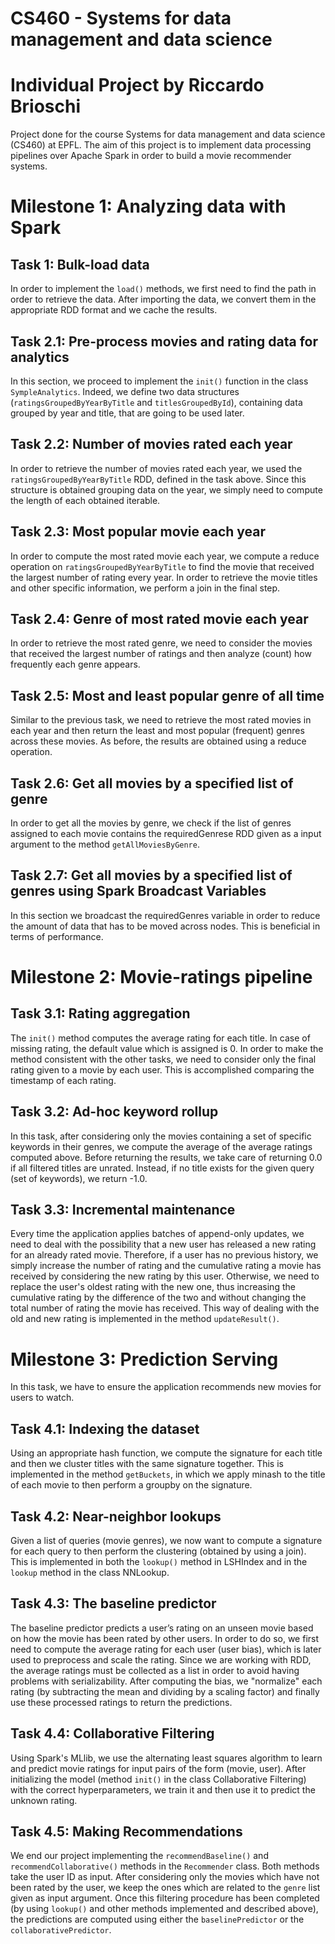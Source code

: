 # CS460 - Systems for data management and data science
# Individual Project by Riccardo Brioschi

Project done for the course Systems for data management and data science (CS460) at EPFL.
The aim of this project is to implement data processing pipelines over Apache Spark in order to build a movie recommender systems.

# Milestone 1:  Analyzing data with Spark

## Task 1:  Bulk-load data

In order to implement the `load()` methods, we first need to find the path in order to retrieve the data. After importing the data, we convert them in the appropriate RDD format and we cache the results.

## Task 2.1: Pre-process movies and rating data for analytics

In this section, we proceed to implement the `init()` function in the class `SympleAnalytics`. Indeed, we define two data structures (`ratingsGroupedByYearByTitle` and `titlesGroupedById`), containing data grouped by year and title, that are going to be used later.

## Task 2.2: Number of movies rated each year

In order to retrieve the number of movies rated each year, we used the `ratingsGroupedByYearByTitle` RDD, defined in the task above. Since this structure is obtained grouping data on the year, we simply need to compute the length of each obtained iterable.

## Task 2.3: Most popular movie each year

In order to compute the most rated movie each year, we compute a reduce operation on `ratingsGroupedByYearByTitle` to find the movie that received the largest number of rating every year. In order to retrieve the movie titles and other specific information, we perform a join in the final step.

## Task 2.4: Genre of most rated movie each year

In order to retrieve the most rated genre, we need to consider the movies that received the largest number of ratings and then analyze (count) how frequently each genre appears.

## Task 2.5: Most and least popular genre of all time

Similar to the previous task, we need to retrieve the most rated movies in each year and then return the least and most popular (frequent) genres across these movies. As before, the results are obtained using a reduce operation.

## Task 2.6: Get all movies by a specified list of genre

In order to get all the movies by genre, we check if the list of genres assigned to each movie contains the requiredGenrese RDD given as a input argument to the method `getAllMoviesByGenre`.

## Task 2.7: Get all movies by a specified list of genres using Spark Broadcast Variables

In this section we broadcast the requiredGenres variable in order to reduce the amount of data that has to be moved across nodes. This is beneficial in terms of performance.

# Milestone 2: Movie-ratings pipeline

## Task 3.1: Rating aggregation

The `init()` method computes the average rating for each title. In case of missing rating, the default value which is assigned is 0. In order to make the method consistent with the other tasks, we need to consider only the final rating given to a movie by each user. This is accomplished comparing the timestamp of each rating.

## Task 3.2: Ad-hoc keyword rollup

In this task, after considering only the movies containing a set of specific keywords in their genres, we compute the average of the average ratings computed above. Before returning the results, we take care of returning 0.0 if all filtered titles are unrated. Instead, if no title exists for the given query (set of keywords), we return -1.0.

## Task 3.3: Incremental maintenance

Every time the application applies batches of append-only updates, we need to deal with the possibility that a new user has released a new rating for an already rated movie. 
Therefore, if a user has no previous history, we simply increase the number of rating and the cumulative rating a movie has received by considering the new rating by this user. Otherwise, we need to replace the user's oldest rating with the new one, thus increasing the cumulative rating by the difference of the two and without changing the total number of rating the movie has received.
This way of dealing with the old and new rating is implemented in the method `updateResult()`.

# Milestone 3: Prediction Serving

In this task, we have to ensure the application recommends new movies for users to watch.

## Task 4.1: Indexing the dataset

Using an appropriate hash function, we compute the signature for each title and then we cluster titles with the same signature together. This is implemented in the method `getBuckets`, in which we apply minash to the title of each movie to then perform a groupby on the signature.

## Task 4.2: Near-neighbor lookups

Given a list of queries (movie genres), we now want to compute a signature for each query to then perform the clustering (obtained by using a join). This is implemented in both the `lookup()` method in LSHIndex and in the `lookup` method in the class NNLookup.

## Task 4.3: The baseline predictor

The baseline predictor predicts a user’s rating on an unseen movie based on how the movie has been rated by other users. In order to do so, we first need to compute the average rating for each user (user bias), which is later used to preprocess and scale the rating. Since we are working with RDD, the average ratings must be collected as a list in order to avoid having problems with serializability.
After computing the bias, we "normalize" each rating (by subtracting the mean and dividing by a scaling factor) and finally use these processed ratings to return the predictions.

## Task 4.4: Collaborative Filtering

Using Spark's MLlib, we use the alternating least squares algorithm to learn and predict movie ratings for input pairs of the form (movie, user).
After initializing the model (method `init()` in the class Collaborative Filtering) with the correct hyperparameters, we train it and then use it to predict the unknown rating.

## Task 4.5: Making Recommendations

We end our project implementing the `recommendBaseline()` and `recommendCollaborative()` methods in the `Recommender` class.
Both methods take the user ID as input. After considering only the movies which have not been rated by the user, we keep the ones which are related to the `genre` list given as input argument. Once this filtering procedure has been completed (by using `lookup()` and other methods implemented and described above),  the predictions are computed using either the `baselinePredictor` or the `collaborativePredictor`.
